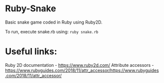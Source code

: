 # Ruby-Snake
Basic snake game coded in Ruby using Ruby2D.

To run, execute snake.rb using:
```ruby snake.rb```

# Useful links:
Ruby 2D documentation - https://www.ruby2d.com/
Attribute accessors - https://www.rubyguides.com/2018/11/attr_accessor/https://www.rubyguides.com/2018/11/attr_accessor/